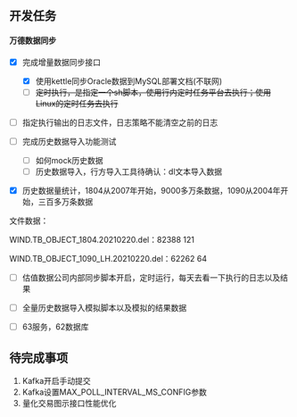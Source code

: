 

## 开发任务

#### 万德数据同步

- [x] 完成增量数据同步接口

  - [x] 使用kettle同步Oracle数据到MySQL部署文档(不联网)
  - [ ] ~~定时执行，是指定一个sh脚本，使用行内定时任务平台去执行；使用Linux的定时任务去执行~~
- [ ] 指定执行输出的日志文件，日志策略不能清空之前的日志



- [ ] 完成历史数据导入功能测试

  - [ ] 如何mock历史数据
  - [ ] 历史数据导入，行方导入工具待确认：dl文本导入数据
- [x] 历史数据量统计，1804从2007年开始，9000多万条数据，1090从2004年开始，三百多万条数据



文件数据：

WIND.TB_OBJECT_1804.20210220.del：82388  121

WIND.TB_OBJECT_1090_LH.20210220.del：62262  64



- [ ] 估值数据公司内部同步脚本开启，定时运行，每天去看一下执行的日志以及结果
- [ ] 全量历史数据导入模拟脚本以及模拟的结果数据





- [ ] 63服务，62数据库







## 待完成事项

1. Kafka开启手动提交
2. Kafka设置MAX_POLL_INTERVAL_MS_CONFIG参数
3. 量化交易图示接口性能优化





























